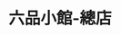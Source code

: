 ---
title: "六品小館-總店"
description: "六品小館-總店"
layout: shop
keywords:
  - 美食競賽
  - 台灣美食
  - 美食精選
datePublished: "2025-06-30"
dateModified: "2025-07-06"
city: "台北市"
district: "大安區"
address: "台北市大安區金華街199巷3弄8號"
phone: "0223930104"
geo: "25.030541864183217, 121.52853947483919"
google_map: "https://maps.app.goo.gl/WChRWo3rotLX7B2U7"
footinder: "https://footinder.com.tw/%E5%8F%B0%E5%8C%97%E5%B8%82%E5%A4%A7%E5%AE%89%E5%8D%80/31435/"
official: ""
award:
  - name: "500盤"
    year: "2024"
    entries:
      - dishes:
          - "快炒豆干肉絲"

---